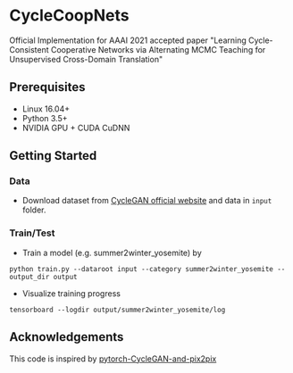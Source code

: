 # CycleCoopNets
Official Implementation for AAAI 2021 accepted paper "Learning Cycle-Consistent Cooperative Networks via Alternating MCMC Teaching for Unsupervised Cross-Domain Translation"

## Prerequisites

- Linux 16.04+
- Python 3.5+
- NVIDIA GPU + CUDA CuDNN

## Getting Started
### Data
- Download dataset from [CycleGAN official website](https://github.com/junyanz/pytorch-CycleGAN-and-pix2pix/blob/master/datasets/download_cyclegan_dataset.sh) and data in `input` folder.
### Train/Test
- Train a model (e.g. summer2winter_yosemite) by 
```
python train.py --dataroot input --category summer2winter_yosemite --output_dir output
```
- Visualize training progress
```
tensorboard --logdir output/summer2winter_yosemite/log
```

## Acknowledgements
This code is inspired by [pytorch-CycleGAN-and-pix2pix](https://github.com/junyanz/pytorch-CycleGAN-and-pix2pix)